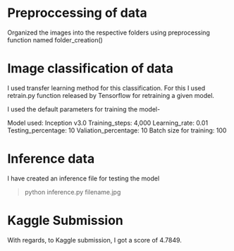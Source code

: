 
# Preproccessing of data 

Organized the images into the respective folders using preprocessing function named folder_creation()

# Image classification of data

I used transfer learning method for this classification. For this I used retrain.py function released by Tensorflow for 
retraining a given model.

I used the default parameters for training the model-

Model used: Inception v3.0
Training_steps: 4,000
Learning_rate: 0.01
Testing_percentage: 10
Valiation_percentage: 10
Batch size for training: 100

# Inference data

I have created an inference file for testing the model

> python inference.py filename.jpg

# Kaggle Submission

With regards, to Kaggle submission, I got a score of 4.7849.



